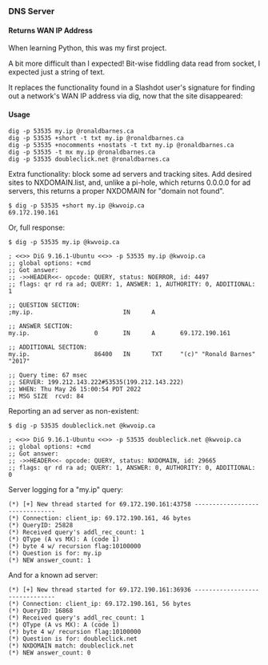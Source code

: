 ### DNS Server

#### Returns WAN IP Address


When learning Python, this was my first project.

A bit more difficult than I expected! Bit-wise fiddling data read from socket,
I expected just a string of text.

It replaces the functionality found in a Slashdot user's signature for
finding out a network's WAN IP address via dig, now that the site
disappeared:

#### Usage
```
dig -p 53535 my.ip @ronaldbarnes.ca
dig -p 53535 +short -t txt my.ip @ronaldbarnes.ca
dig -p 53535 +nocomments +nostats -t txt my.ip @ronaldbarnes.ca
dig -p 53535 -t mx my.ip @ronaldbarnes.ca
dig -p 53535 doubleclick.net @ronaldbarnes.ca
```

Extra functionality: block some ad servers and tracking sites. Add desired
sites to NXDOMAIN.list, and, unlike a pi-hole, which returns 0.0.0.0 for
ad servers, this returns a proper NXDOMAIN for "domain not found".

```
$ dig -p 53535 +short my.ip @kwvoip.ca
69.172.190.161
```

Or, full response:

```
$ dig -p 53535 my.ip @kwvoip.ca

; <<>> DiG 9.16.1-Ubuntu <<>> -p 53535 my.ip @kwvoip.ca
;; global options: +cmd
;; Got answer:
;; ->>HEADER<<- opcode: QUERY, status: NOERROR, id: 4497
;; flags: qr rd ra ad; QUERY: 1, ANSWER: 1, AUTHORITY: 0, ADDITIONAL: 1

;; QUESTION SECTION:
;my.ip.                         IN      A

;; ANSWER SECTION:
my.ip.                  0       IN      A       69.172.190.161

;; ADDITIONAL SECTION:
my.ip.                  86400   IN      TXT     "(c)" "Ronald Barnes" "2017"

;; Query time: 67 msec
;; SERVER: 199.212.143.222#53535(199.212.143.222)
;; WHEN: Thu May 26 15:00:54 PDT 2022
;; MSG SIZE  rcvd: 84
```




Reporting an ad server as non-existent:

```
$ dig -p 53535 doubleclick.net @kwvoip.ca

; <<>> DiG 9.16.1-Ubuntu <<>> -p 53535 doubleclick.net @kwvoip.ca
;; global options: +cmd
;; Got answer:
;; ->>HEADER<<- opcode: QUERY, status: NXDOMAIN, id: 29665
;; flags: qr rd ra ad; QUERY: 1, ANSWER: 0, AUTHORITY: 0, ADDITIONAL: 0
```



Server logging for a "my.ip" query:

```
(*) [+] New thread started for 69.172.190.161:43758 -------------------------------
(*) Connection: client_ip: 69.172.190.161, 46 bytes
(*) QueryID: 25828
(*) Received query's addl_rec_count: 1
(*) QType (A vs MX): A (code 1)
(*) byte 4 w/ recursion flag:10100000
(*) Question is for: my.ip
(*) NEW answer_count: 1
```

And for a known ad server:

```
(*) [+] New thread started for 69.172.190.161:36936 -------------------------------
(*) Connection: client_ip: 69.172.190.161, 56 bytes
(*) QueryID: 16868
(*) Received query's addl_rec_count: 1
(*) QType (A vs MX): A (code 1)
(*) byte 4 w/ recursion flag:10100000
(*) Question is for: doubleclick.net
(*) NXDOMAIN match: doubleclick.net
(*) NEW answer_count: 0
```
